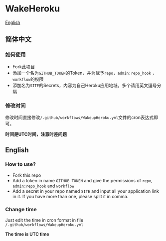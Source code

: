 # WakeHeroku

[English](#English)

## 简体中文

### 如何使用

- Fork此项目
- 添加一个名为`GITHUB_TOKEN`的Token，并为赋予`repo`，`admin:repo_hook` ， `workflow`的权限
- 添加名为`SITE`的Secrets，内容为自己Heroku应用地址。多个请用英文逗号分隔

### 修改时间

修改时间直接修改`/.github/workflows/WakeupHeroku.yml`文件的cron表达式即可。

**时间是UTC时间，注意时差问题**

## English

### How to use?

- Fork this repo
- Add a token in name `GITHUB_TOKEN` and give the permissions of `repo`, `admin:repo_hook` and `workflow`
- Add a secret in your repo named `SITE` and input all your application link in it. If you have more than one, please split it in comma.

### Change time

Just edit the time in cron format in file `/.github/workflows/WakeupHeroku.yml`

**The time is UTC time**